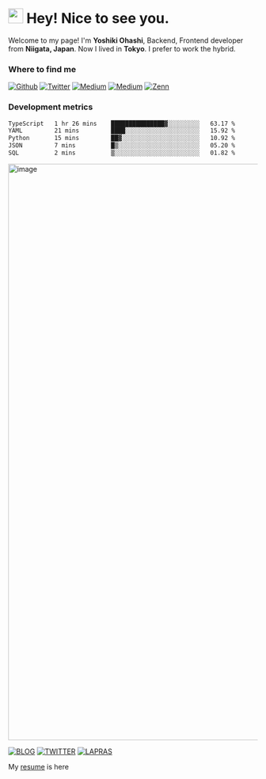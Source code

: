 
<h1><img src="https://emojis.slackmojis.com/emojis/images/1699659569/74744/huh.gif?1699659569" width="30"/> Hey! Nice to see you.</h1>

<p>Welcome to my page! I'm <b>Yoshiki Ohashi</b>, Backend, Frontend developer from <b>Niigata, Japan</b>. Now I lived in <b>Tokyo</b>. I prefer to work the hybrid.

<h3>Where to find me</h3>

<p>
<a href="https://github.com/yoshiki-0428" target="_blank"><img alt="Github" src="https://img.shields.io/badge/GitHub-%2312100E.svg?&style=for-the-badge&logo=Github&logoColor=white" /></a>
<a href="https://twitter.com/yoshiki__0428" target="_blank"><img alt="Twitter" src="https://img.shields.io/badge/twitter-%231DA1F2.svg?&style=for-the-badge&logo=twitter&logoColor=white" /></a>
<a href="https://www.linkedin.com/in/yoshiki0428/" target="_blank"><img alt="Medium" src="https://img.shields.io/badge/linkdin-0a66c2.svg?&style=for-the-badge&logo=linkedin&logoColor=white" /></a>
<a href="https://qiita.com/yoshiki-0428" target="_blank"><img alt="Medium" src="https://img.shields.io/badge/qiita-55C500.svg?&style=for-the-badge&logo=qiita&logoColor=white" /></a>
<a href="https://zenn.dev/yoshiki__0428" target="_blank"><img alt="Zenn" src="https://img.shields.io/badge/Zenn-3EA8FF.svg?&style=for-the-badge&logo=Zenn&logoColor=white" /></a>
</p>

<h3>Development metrics</h3>

<!--START_SECTION:waka-->

```txt
TypeScript   1 hr 26 mins    ███████████████▓░░░░░░░░░   63.17 %
YAML         21 mins         ████░░░░░░░░░░░░░░░░░░░░░   15.92 %
Python       15 mins         ██▓░░░░░░░░░░░░░░░░░░░░░░   10.92 %
JSON         7 mins          █▒░░░░░░░░░░░░░░░░░░░░░░░   05.20 %
SQL          2 mins          ▒░░░░░░░░░░░░░░░░░░░░░░░░   01.82 %
```

<!--END_SECTION:waka-->

[<img width="1165" alt="image" src="https://github.com/user-attachments/assets/179684e9-4fff-4b63-98b1-23ebf8f651c1" />](https://yoshikiohashi.dev/)



[![BLOG](https://img.shields.io/badge/BLOG-yoshikiohashi.dev-008080)](https://tech-blog.yoshikiohashi.dev/) 
[![TWITTER](https://img.shields.io/badge/Twitter-@yoshiki__0428-1DA1F2)](https://twitter.com/yoshiki__0428) 
[![LAPRAS](https://img.shields.io/badge/LAPRAS-Portfolio-003089)](https://lapras.com/public/CJHOOCE) 

My [resume](https://github.com/yoshiki-0428/yoshiki-0428/blob/master/docs/README.pdf) is here
